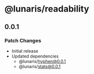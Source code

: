 # @lunaris/readability

## 0.0.1

### Patch Changes

- Initial release
- Updated dependencies
  - @lunaris/hyphen@0.0.1
  - @lunaris/stats@0.0.1
